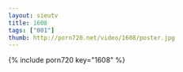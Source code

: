 ```yaml
--- 
layout: sieutv
title: 1608
tags: ["001"]
thumb: http://porn720.net/video/1608/poster.jpg
---
```

{% include porn720 key="1608" %} 
